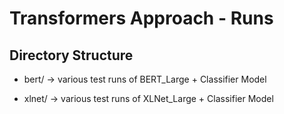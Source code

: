 # Transformers Approach - Runs

## Directory Structure

- bert/ -> various test runs of BERT_Large + Classifier Model

- xlnet/ -> various test runs of XLNet_Large + Classifier Model